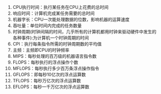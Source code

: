 1. CPU执行时间：执行某任务在CPU上花费的总时间
2. 响应时间：计算机完成某任务需要的总时间
3. 机器字长：CPU一次能处理数据的位数，影响机器的运算速度
4. 吞吐量：单位时间内完成的任务数量
5. 时钟周期(时钟间隔的时间，几乎所有的计算机都用时钟来驱动硬件中发生的各种事件):为计算机一个时钟周期的时间
6. CPI：执行每条指令所需的时钟周期数的平均值
7. 主频：主频即CPU的时钟频率
8. MIPS：每秒处理的百万级的机器语言指令数
9. FLOPS：每秒执行的浮点操作个数
10. MFLOPS：每秒执行多少百万条浮点操作指令
11. GFLOPS：即每秒10亿次的浮点运算数
12. TFLOPS：每秒万亿次的浮点运算数
13. EFLOPS：每秒一千万亿次的浮点运算数
